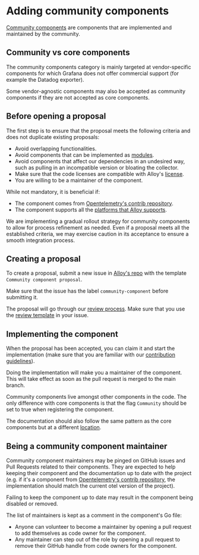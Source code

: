 # Adding community components

[Community components][cc] are components that are implemented and maintained by the community.

## Community vs core components

The community components category is mainly targeted at vendor-specific components for which Grafana does not offer commercial support (for example the Datadog exporter).

Some vendor-agnostic components may also be accepted as community components if they are not accepted as core components.

## Before opening a proposal

The first step is to ensure that the proposal meets the following criteria and does not duplicate existing proposals:

* Avoid overlapping functionalities.
* Avoid components that can be implemented as [modules][module].
* Avoid components that affect our dependencies in an undesired way, such as pulling in an incompatible version or bloating the collector.
* Make sure that the code licenses are compatible with Alloy's [license][].
* You are willing to be a maintainer of the component.

While not mandatory, it is beneficial if:

* The component comes from [Opentelemetry's contrib repository][otel].
* The component supports all the [platforms that Alloy supports][platforms].

We are implementing a gradual rollout strategy for community components to allow for process refinement as needed.
Even if a proposal meets all the established criteria, we may exercise caution in its acceptance to ensure a smooth integration process.

## Creating a proposal

To create a proposal, submit a new issue in [Alloy's repo][issue] with the template `Community component proposal`.

Make sure that the issue has the label `community-component` before submitting it.

The proposal will go through our [review process][]. Make sure that you use the [review template][] in your issue.

## Implementing the component

When the proposal has been accepted, you can claim it and start the implementation (make sure that you are familiar with our [contribution guidelines][contributing]).

Doing the implementation will make you a maintainer of the component. This will take effect as soon as the pull request is merged to the main branch.

Community components live amongst other components in the code. The only difference with core components is that the flag `Community` should be set to true when registering the component.

The documentation should also follow the same pattern as the core components but at a different [location][cc dir].

## Being a community component maintainer

Community component maintainers may be pinged on GitHub issues and Pull Requests related to their components. They are expected to help keeping their component and the documentation up to date with the project (e.g. if it's a component from [Opentelemetry's contrib repository][otel], the implementation should match the current otel version of the project).

Failing to keep the component up to date may result in the component being disabled or removed.

The list of maintainers is kept as a comment in the component's Go file:
* Anyone can volunteer to become a maintainer by opening a pull request to add themselves as code owner for the component.
* Any maintainer can step out of the role by opening a pull request to remove their GitHub handle from code owners for the component.


[cc]: ../sources/concepts/community_components.md
[cc dir]: https://grafana.com/docs/alloy/latest/reference/community_components
[module]: ../sources/concepts/modules.md
[license]: ../../LICENSE
[platforms]: ../sources/introduction/supported-platforms.md
[otel]: https://github.com/open-telemetry/opentelemetry-collector-contrib
[issue]: https://github.com/grafana/alloy/issues/new/choose
[contributing]: contributing.md
[review process]: ../design/README.md
[review template]: ../design/template.md